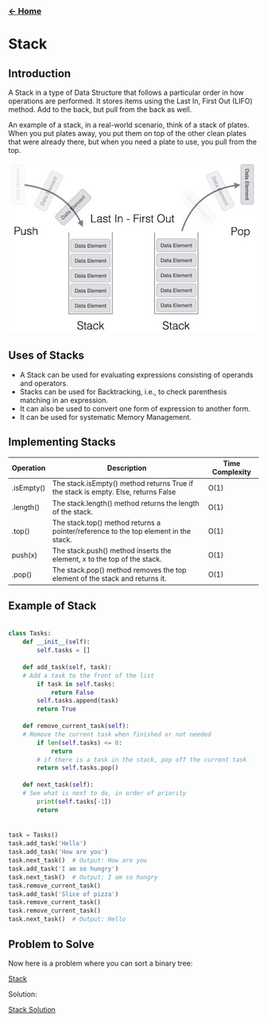 ### [<- Home](welcome.md)

# Stack

## Introduction

A Stack in a type of Data Structure that follows a particular order in how operations are performed. It stores items using the Last In, First Out (LIFO) method. Add to the back, but pull from the back as well.

An example of a stack, in a real-world scenario, think of a stack of plates. When you put plates away, you put them on top of the other clean plates that were already there, but when you need a plate to use, you pull from the top.

![Stack](stack.jpeg)

## Uses of Stacks

- A Stack can be used for evaluating expressions consisting of operands and operators.
- Stacks can be used for Backtracking, i.e., to check parenthesis matching in an expression.
- It can also be used to convert one form of expression to another form.
- It can be used for systematic Memory Management.

## Implementing Stacks

Operation | Description | Time Complexity
-------- | -------- | --------
.isEmpty() | The stack.isEmpty() method returns True if the stack is empty. Else, returns False | O(1)
.length() | The stack.length() method returns the length of the stack. | O(1)
.top() | The stack.top() method returns a pointer/reference to the top element in the stack. | O(1)
push(x) | The stack.push() method inserts the element, x to the top of the stack. | O(1)
.pop() | The stack.pop() method removes the top element of the stack and returns it. | O(1)

## Example of Stack

``` python

class Tasks:
    def __init__(self):
        self.tasks = []

    def add_task(self, task):
    # Add a task to the front of the list
        if task in self.tasks:
            return False
        self.tasks.append(task)
        return True

    def remove_current_task(self):
    # Remove the current task when finished or not needed
        if len(self.tasks) <= 0:
            return
        # if there is a task in the stack, pop off the current task
        return self.tasks.pop()

    def next_task(self):
    # See what is next to do, in order of priority
        print(self.tasks[-1])
        return


task = Tasks()
task.add_task('Hello')
task.add_task('How are you')
task.next_task()  # Output: How are you
task.add_task('I am so hungry')
task.next_task()  # Output: I am so hungry
task.remove_current_task()
task.add_task('Slice of pizza')
task.remove_current_task()
task.remove_current_task()
task.next_task()  # Output: Hello

```

## Problem to Solve

Now here is a problem where you can sort a binary tree:

[Stack](stack.py)

Solution:

[Stack Solution](stack_solution.py)